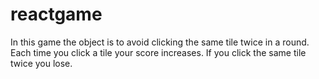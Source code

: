 # reactgame
In this game the object is to avoid clicking the same tile twice in a round.
Each time you click a tile your score increases. 
If you click the same tile twice you lose.